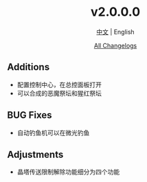 ﻿<h1 align="center">v2.0.0.0</h1>

<div align="center">

[中文](../zh/v2.0.0.0.md) | English

[All Changelogs](../../ChangeLog-en.md)

</div>

## Additions

- 配置控制中心，在总控面板打开
- 可以合成的恶魔祭坛和猩红祭坛

## BUG Fixes

- 自动钓鱼机可以在微光钓鱼

## Adjustments

- 晶塔传送限制解除功能细分为四个功能